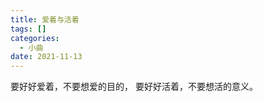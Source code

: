 ```yaml
---
title: 爱着与活着
tags: []
categories:
  - 小曲
date: 2021-11-13
---
```

要好好爱着，不要想爱的目的，
要好好活着，不要想活的意义。






